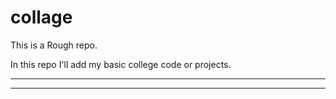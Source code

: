 # collage

This is a Rough repo.

In this repo I'll add my basic college code or projects.

---

---
